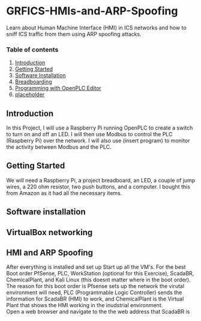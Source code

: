 # GRFICS-HMIs-and-ARP-Spoofing
Learn about Human Machine Interface (HMI) in ICS networks and how to sniff ICS traffic from them using ARP spoofing attacks.

### Table of contents

1. [Introduction](#introduction)
2. [Getting Started](#starting)
3. [Software Installation](#software)
4. [Breadboarding](#breadboard)
5. [Programming with OpenPLC Editor](#openplc)
6. [placeholder](#summary)

## Introduction <a name="introduction">
In this Project, I will use a Raspberry Pi running OpenPLC to create a switch to turn on and off an LED. I will then use Modbus to control the PLC (Raspberry Pi) over the network. I will also use (insert program) to monitor the activity between Modbus and the PLC.

## Getting Started <a name="starting">
We will need a Raspberry Pi, a project breadboard, an LED, a couple of jump wires, a 220 ohm resistor, two push buttons, and a computer. I bought this from Amazon as it had all the necessary items.   

## Software installation <a name="software">

## VirtualBox networking <a name="network">

## HMI and ARP Spoofing <a name="software">
After everything is installed and set up Start up all the VM's. For the best Boot order PfSense, PLC, WorkStation (optional for this Exercise), ScadaBR, ChemicalPlant, and Kali Linux (this doesnt matter where in the boot order). The reason for this boot order is Pfsense sets up the network the virutal environment will need, PLC (Programmable Logic Controller) sends the information for ScadaBR (HMI) to work, and ChemicalPlant  is the Virtual Plant that shows the HMI working in the inudstrial environment.  
Open a web browser and navigate to the the web address that ScadaBR is 
